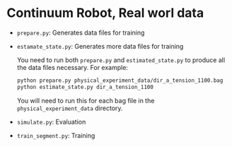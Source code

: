 # Continuum Robot, Real worl data

 - `prepare.py`: Generates data files for training
 - `estamate_state.py`: Generates more data files for training

    You need to run both `prepare.py` and `estimated_state.py` to produce all the data files necessary. For example:

    ```bash
    python prepare.py physical_experiment_data/dir_a_tension_1100.bag
    python estimate_state.py dir_a_tension_1100
    ```

    You will need to run this for each bag file in the `physical_experiment_data` directory.

 - `simulate.py`: Evaluation
 - `train_segment.py`: Training
